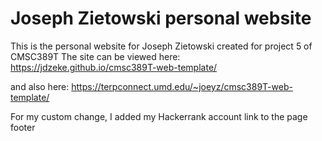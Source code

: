 # Joseph Zietowski personal website

This is the personal website for Joseph Zietowski created for project 5 of CMSC389T
The site can be viewed here: https://jdzeke.github.io/cmsc389T-web-template/

and also here: https://terpconnect.umd.edu/~joeyz/cmsc389T-web-template/

For my custom change, I added my Hackerrank account link to the page footer 
